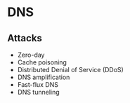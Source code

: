 # DNS

## Attacks

- Zero-day
- Cache poisoning
- Distributed Denial of Service (DDoS)
- DNS amplification
- Fast-flux DNS
- DNS tunneling
